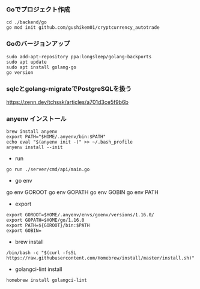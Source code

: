### Goでプロジェクト作成

```
cd ./backend/go
go mod init github.com/gushikem01/cryptcurrency_autotrade
```

### Goのバージョンアップ

```
sudo add-apt-repository ppa:longsleep/golang-backports
sudo apt update
sudo apt install golang-go
go version
```

### sqlcとgolang-migrateでPostgreSQLを扱う

https://zenn.dev/tchssk/articles/a701d3ce5f9b6b

### anyenv インストール

```
brew install anyenv
export PATH="$HOME/.anyenv/bin:$PATH"
echo eval "$(anyenv init -)" >> ~/.bash_profile
anyenv install --init
```

* run

```
go run ./server/cmd/api/main.go
```

* go env

go env GOROOT
go env GOPATH
go env GOBIN
go env PATH

* export

```
export GOROOT=$HOME/.anyenv/envs/goenv/versions/1.16.0/
export GOPATH=$HOME/go/1.16.0
export PATH=${GOROOT}/bin:$PATH
export GOBIN=
```

* brew install

```
/bin/bash -c "$(curl -fsSL https://raw.githubusercontent.com/Homebrew/install/master/install.sh)"
```

* golangci-lint install

```
homebrew install golangci-lint
```
